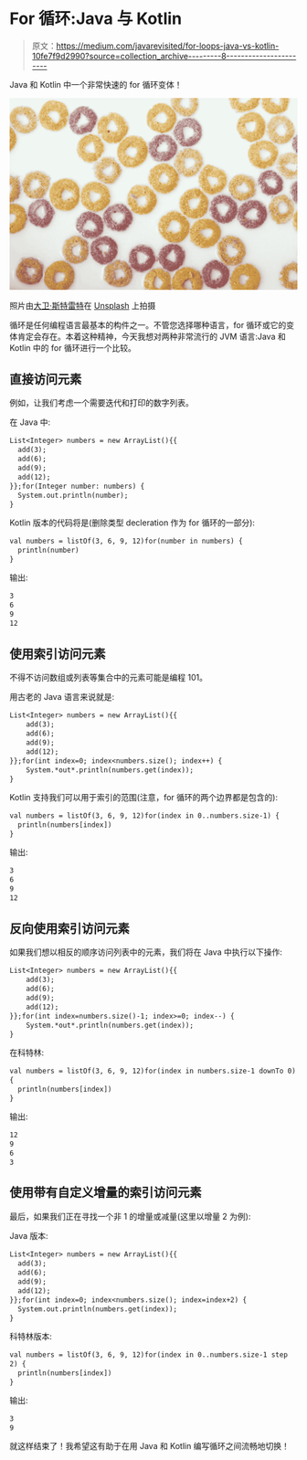 # For 循环:Java 与 Kotlin

> 原文：<https://medium.com/javarevisited/for-loops-java-vs-kotlin-10fe7f9d2990?source=collection_archive---------8----------------------->

Java 和 Kotlin 中一个非常快速的 for 循环变体！

![](img/2af731a35609fc029d5708d72feb3b68.png)

照片由[大卫·斯特雷特](https://unsplash.com/@daviidstreit?utm_source=unsplash&utm_medium=referral&utm_content=creditCopyText)在 [Unsplash](https://unsplash.com/s/photos/loops?utm_source=unsplash&utm_medium=referral&utm_content=creditCopyText) 上拍摄

循环是任何编程语言最基本的构件之一。不管您选择哪种语言，for 循环或它的变体肯定会存在。本着这种精神，今天我想对两种非常流行的 JVM 语言:Java 和 Kotlin 中的 for 循环进行一个比较。

## 直接访问元素

例如，让我们考虑一个需要迭代和打印的数字列表。

在 Java 中:

```
List<Integer> numbers = new ArrayList(){{
  add(3);
  add(6); 
  add(9); 
  add(12);
}};for(Integer number: numbers) {
  System.out.println(number);
}
```

Kotlin 版本的代码将是(删除类型 decleration 作为 for 循环的一部分):

```
val numbers = listOf(3, 6, 9, 12)for(number in numbers) {
  println(number)
}
```

输出:

```
3
6
9
12
```

## 使用索引访问元素

不得不访问数组或列表等集合中的元素可能是编程 101。

用古老的 Java 语言来说就是:

```
List<Integer> numbers = new ArrayList(){{
    add(3);
    add(6);
    add(9);
    add(12);
}};for(int index=0; index<numbers.size(); index++) {
    System.*out*.println(numbers.get(index));
}
```

Kotlin 支持我们可以用于索引的范围(注意，for 循环的两个边界都是包含的):

```
val numbers = listOf(3, 6, 9, 12)for(index in 0..numbers.size-1) {
  println(numbers[index])
}
```

输出:

```
3
6
9
12
```

## 反向使用索引访问元素

如果我们想以相反的顺序访问列表中的元素，我们将在 Java 中执行以下操作:

```
List<Integer> numbers = new ArrayList(){{
    add(3);
    add(6);
    add(9);
    add(12);
}};for(int index=numbers.size()-1; index>=0; index--) {
    System.*out*.println(numbers.get(index));
}
```

在科特林:

```
val numbers = listOf(3, 6, 9, 12)for(index in numbers.size-1 downTo 0) {
  println(numbers[index])
}
```

输出:

```
12
9
6
3
```

## 使用带有自定义增量的索引访问元素

最后，如果我们正在寻找一个非 1 的增量或减量(这里以增量 2 为例):

Java 版本:

```
List<Integer> numbers = new ArrayList(){{
  add(3);
  add(6); 
  add(9); 
  add(12);
}};for(int index=0; index<numbers.size(); index=index+2) {
  System.out.println(numbers.get(index));
}
```

科特林版本:

```
val numbers = listOf(3, 6, 9, 12)for(index in 0..numbers.size-1 step 2) {
  println(numbers[index])
}
```

输出:

```
3
9
```

就这样结束了！我希望这有助于在用 Java 和 Kotlin 编写循环之间流畅地切换！